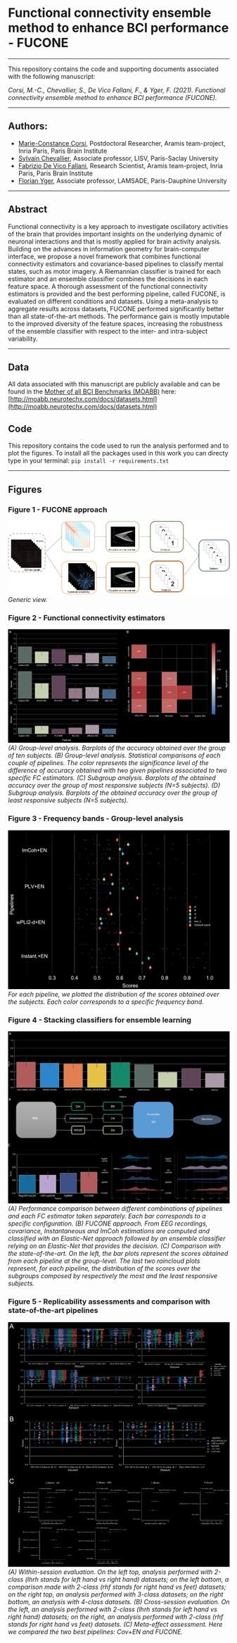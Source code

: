 # Functional connectivity ensemble method to enhance BCI performance - FUCONE
---
This repository contains the code and supporting documents associated with the following manuscript:

*Corsi, M.-C., Chevallier, S., De Vico Fallani, F., & Yger, F. (2021). Functional connectivity ensemble method to enhance BCI performance (FUCONE).* 

---
## Authors:
* [Marie-Constance Corsi](https://marieconstance-corsi.netlify.app), Postdoctoral Researcher, Aramis team-project, Inria Paris, Paris Brain Institute
* [Sylvain Chevallier](https://sylvchev.github.io), Associate professor, LISV, Paris-Saclay University
* [Fabrizio De Vico Fallani](https://sites.google.com/site/devicofallanifabrizio/), Research Scientist, Aramis team-project, Inria Paris, Paris Brain Institute
* [Florian Yger](http://www.yger.fr), Associate professor, LAMSADE, Paris-Dauphine University


---
## Abstract
Functional connectivity is a key approach to investigate oscillatory activities of the brain that provides important insights on the underlying dynamic of neuronal interactions and that is mostly applied for brain activity analysis. Building on the advances in information geometry for brain-computer interface, we propose a novel framework that combines functional connectivity estimators and covariance-based pipelines to classify mental states, such as motor imagery. A Riemannian classifier is trained for each estimator and an ensemble classifier combines the decisions in each feature space. 
A thorough assessment of the functional connectivity estimators is provided and the best performing pipeline, called FUCONE, is evaluated on different conditions and datasets. Using a meta-analysis to aggregate results across datasets, FUCONE performed significantly better than all state-of-the-art methods. The performance gain is mostly imputable to the improved diversity of the feature spaces, increasing the robustness of the ensemble classifier with respect to the inter- and intra-subject variability. 


---
## Data
All data associated with this manuscript are publicly available and can be found in the [Mother of all BCI Benchmarks (MOABB)](http://moabb.neurotechx.com/docs/index.html) here:
[http://moabb.neurotechx.com/docs/datasets.html](http://moabb.neurotechx.com/docs/datasets.html)



## Code
This repository contains the code used to run the analysis performed and to plot the figures.
To install all the packages used in this work you can directy type in your terminal:
`pip install -r requirements.txt`



---
## Figures

### Figure 1 - FUCONE approach 
![Fig. 1](./Figures_paper/Fig1.jpg)
*Generic view.*


### Figure 2 - Functional connectivity estimators
![Fig. 2](./Figures_paper/Fig2.jpg)
*(A) Group-level analysis. Barplots of the accuracy obtained over the group of ten subjects. (B) Group-level analysis. Statistical comparisons of each couple of pipelines. The color represents the significance level of the difference of accuracy obtained with two given pipelines associated to two specific FC estimators. (C) Subgroup analysis. Barplots of the obtained accuracy over the group of most responsive subjects (N=5 subjects). (D) Subgroup analysis. Barplots of the obtained accuracy over the group of least responsive subjects (N=5 subjects).*


### Figure 3 - Frequency bands - Group-level analysis
![Fig. 3](./Figures_paper/Fig3.jpg)
*For each pipeline, we plotted the distribution of the scores obtained over the subjects. Each color corresponds to a specific frequency band.*


### Figure 4 - Stacking classifiers for ensemble learning
![Fig. 4](./Figures_paper/Fig4.jpg)
*(A) Performance comparison between different combinations of pipelines and each FC estimator taken separately. Each bar corresponds to a specific configuration. (B) FUCONE approach. From EEG recordings, covariance, Instantaneous and ImCoh estimations are computed and classified with an Elastic-Net approach followed by an ensemble classifier relying on an Elastic-Net that provides the decision. (C) Comparison with the state-of-the-art. On the left, the bar plots represent the scores obtained from each pipeline at the group-level. The last two raincloud plots represent, for each pipeline, the distribution of the scores over the subgroups composed by respectively the most and the least responsive subjects.*


### Figure 5 - Replicability assessments and comparison with state-of-the-art pipelines
![Fig. 5](./Figures_paper/Fig5.jpg)
*(A) Within-session evaluation. On the left top, analysis performed with 2-class (lhrh stands for left hand vs right hand) datasets; on the left bottom, a comparison made with 2-class (rhf stands for right hand vs feet) datasets; on the right top, an analysis performed with 3-class datasets; on the right bottom, an analysis with 4-class datasets. (B) Cross-session evaluation. On the left, an analysis performed with 2-class (lhrh stands for left hand vs right hand) datasets; on the right, an analysis performed with 2-class (rhf stands for right hand vs feet) datasets. (C) Meta-effect assessment. Here we compared the two best pipelines: Cov+EN and FUCONE.*

